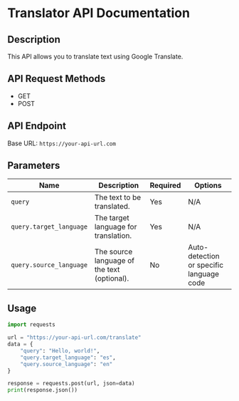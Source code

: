 # Translator API Documentation

## Description
This API allows you to translate text using Google Translate.

## API Request Methods
- GET
- POST

## API Endpoint
Base URL: `https://your-api-url.com`

## Parameters
| Name                   | Description                                     | Required | Options                               |
|------------------------|-------------------------------------------------|----------|---------------------------------------|
| `query`                | The text to be translated.                      | Yes      | N/A                                   |
| `query.target_language`| The target language for translation.            | Yes      | N/A                                   |
| `query.source_language`| The source language of the text (optional).     | No       | Auto-detection or specific language code |

## Usage
```python
import requests

url = "https://your-api-url.com/translate"
data = {
    "query": "Hello, world!",
    "query.target_language": "es",
    "query.source_language": "en"
}

response = requests.post(url, json=data)
print(response.json())
